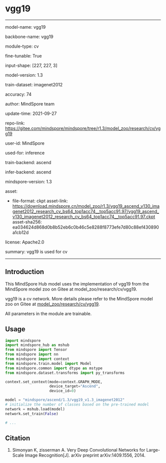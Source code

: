 # vgg19

---

model-name: vgg19

backbone-name: vgg19

module-type: cv

fine-tunable: True

input-shape: [227, 227, 3]

model-version: 1.3

train-dataset: imagenet2012

accuracy: 74

author: MindSpore team

update-time: 2021-09-27

repo-link: <https://gitee.com/mindspore/mindspore/tree/r1.3/model_zoo/research/cv/vgg19>

user-id: MindSpore

used-for: inference

train-backend: ascend

infer-backend: ascend

mindspore-version: 1.3

asset:

-
    file-format: ckpt
    asset-link: <https://download.mindspore.cn/model_zoo/r1.3/vgg19_ascend_v130_imagenet2012_research_cv_bs64_top1acc74__top5acc91.97/vgg19_ascend_v130_imagenet2012_research_cv_bs64_top1acc74__top5acc91.97.ckpt>
    asset-sha256: ea034624d868d0b8b52eb6c0b46c5e8288f8773efe7d80c88ef430890a1cb12d

license: Apache2.0

summary: vgg19 is used for cv

---

## Introduction

This MindSpore Hub model uses the implementation of vgg19 from the MindSpore model zoo on Gitee at model_zoo/research/cv/vgg19.

vgg19 is a cv network. More details please refer to the MindSpore model zoo on Gitee at [model_zoo/research/cv/vgg19](https://gitee.com/mindspore/mindspore/blob/r1.3/model_zoo/research/cv/vgg19/README.md).

All parameters in the module are trainable.

## Usage

```python
import mindspore
import mindspore_hub as mshub
from mindspore import Tensor
from mindspore import nn
from mindspore import context
from mindspore.train.model import Model
from mindspore.common import dtype as mstype
from mindspore.dataset.transforms import py_transforms

context.set_context(mode=context.GRAPH_MODE,
                    device_target="Ascend",
                    device_id=0)

model = "mindspore/ascend/1.3/vgg19_v1.3_imagenet2012"
# initialize the number of classes based on the pre-trained model
network = mshub.load(model)
network.set_train(False)

# ...
```

## Citation

1. Simonyan K, zisserman A. Very Deep Convolutional Networks for Large-Scale Image Recognition[J]. arXiv preprint arXiv:1409.1556, 2014.
